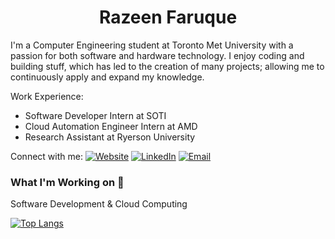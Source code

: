<h1 align="center"><b> Razeen Faruque </b></h1>

I'm a Computer Engineering student at Toronto Met University with a passion for both software and hardware technology. I enjoy coding and building stuff, which has led to the creation of many projects; allowing me to continuously apply and expand my knowledge.

Work Experience:
- Software Developer Intern at SOTI 
- Cloud Automation Engineer Intern at AMD 
- Research Assistant at Ryerson University
 
Connect with me: [![Website](https://img.shields.io/badge/Website-%23FF8C00.svg?logo=google-chrome&logoColor=white)](https://www.razeenf.com)
[![LinkedIn](https://img.shields.io/badge/LinkedIn-%230077B5.svg?logo=linkedin&logoColor=white)](https://linkedin.com/in/razeenf)
[![Email](https://img.shields.io/badge/Email-%23D14836.svg?logo=gmail&logoColor=white)](mailto:razeenfaruque@gmail.com)



### What I'm Working on 🌱

Software Development & Cloud Computing

[![Top Langs](https://github-readme-stats.vercel.app/api/top-langs/?username=razeenf&layout=compact&exclude_repo=General-Purpose-Processor)](https://github.com/anuraghazra/github-readme-stats)



